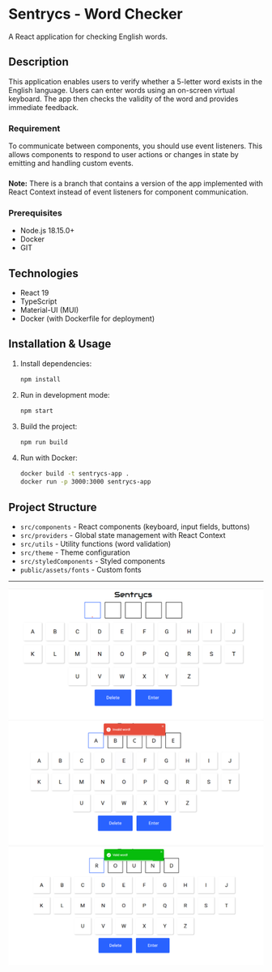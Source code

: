 # Sentrycs - Word Checker

A React application for checking English words.

## Description

This application enables users to verify whether a 5-letter word exists in the English language. Users can enter words using an on-screen virtual keyboard. The app then checks the validity of the word and provides immediate feedback.

### Requirement
To communicate between components, you should use event listeners. This allows components to respond to user actions or changes in state by emitting and handling custom events.

### 
**Note:** There is a branch that contains a version of the app implemented with React Context instead of event listeners for component communication.

### Prerequisites

- Node.js 18.15.0+
- Docker 
- GIT

## Technologies

- React 19
- TypeScript
- Material-UI (MUI)
- Docker (with Dockerfile for deployment)

## Installation & Usage

1. Install dependencies:
   ```bash
   npm install
   ```
2. Run in development mode:
   ```bash
   npm start
   ```
3. Build the project:
   ```bash
   npm run build
   ```
4. Run with Docker:
   ```bash
   docker build -t sentrycs-app .
   docker run -p 3000:3000 sentrycs-app
   ```

## Project Structure

- `src/components` - React components (keyboard, input fields, buttons)
- `src/providers` - Global state management with React Context
- `src/utils` - Utility functions (word validation)
- `src/theme` - Theme configuration
- `src/styledComponents` - Styled components
- `public/assets/fonts` - Custom fonts

---

![Screenshot](resources/home.png)
![Screenshot](resources/success.png)
![Screenshot](resources/error.png)
